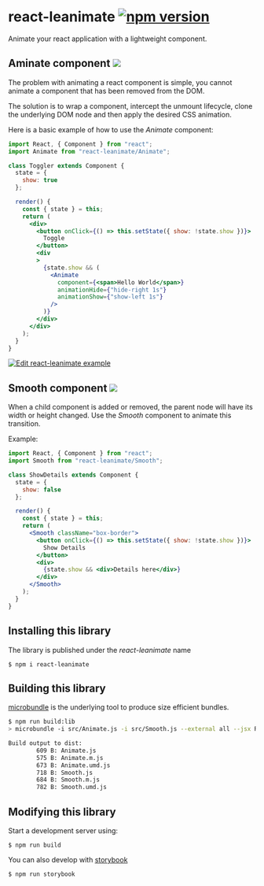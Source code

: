 # react-leanimate  [![npm version](https://badge.fury.io/js/react-leanimate.svg)](https://badge.fury.io/js/react-leanimate)
Animate your react application with a lightweight component.  

## Aminate component ![](http://img.badgesize.io/fredericheem/react-leanimate/master/src/Animate.js.svg?compression=gzip)
The problem with animating a react component is simple, you cannot animate a component that has been removed from the DOM. 

The solution is to wrap a component, intercept the unmount lifecycle, clone the underlying DOM node and then apply the desired CSS animation. 

Here is a basic example of how to use the *Animate* component:

```jsx
import React, { Component } from "react";
import Animate from "react-leanimate/Animate";

class Toggler extends Component {
  state = {
    show: true
  };

  render() {
    const { state } = this;
    return (
      <div>
        <button onClick={() => this.setState({ show: !state.show })}>
          Toggle
        </button>
        <div
        >
          {state.show && (
            <Animate
              component={<span>Hello World</span>}
              animationHide={"hide-right 1s"}
              animationShow={"show-left 1s"}
            />
          )}
        </div>
      </div>
    );
  }
}

```

[![Edit react-leanimate example](https://codesandbox.io/static/img/play-codesandbox.svg)](https://codesandbox.io/s/rj3m0jq3o4)

## Smooth component ![](http://img.badgesize.io/fredericheem/react-leanimate/master/src/Smooth.js.svg?compression=gzip)

When a child component is added or removed, the parent node will have its width or height changed. Use the *Smooth* component to animate this transition.

Example:

```jsx
import React, { Component } from "react";
import Smooth from "react-leanimate/Smooth";

class ShowDetails extends Component {
  state = {
    show: false
  };

  render() {
    const { state } = this;
    return (
      <Smooth className="box-border">
        <button onClick={() => this.setState({ show: !state.show })}>
          Show Details
        </button>
        <div>
          {state.show && <div>Details here</div>}
        </div>
      </Smooth>
    );
  }
}
```



## Installing this library

The library is published under the *react-leanimate* name

    $ npm i react-leanimate


## Building this library

[microbundle](https://github.com/developit/microbundle) is the underlying tool to produce size efficient bundles.

```sh
$ npm run build:lib
> microbundle -i src/Animate.js -i src/Smooth.js --external all --jsx React.createElement

Build output to dist:
        609 B: Animate.js
        575 B: Animate.m.js
        673 B: Animate.umd.js
        718 B: Smooth.js
        684 B: Smooth.m.js
        782 B: Smooth.umd.js
 ```

## Modifying this library

Start a development server using:

    $ npm run build

You can also develop with [storybook](https://github.com/storybooks/storybook)

    $ npm run storybook




